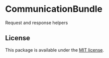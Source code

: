<!--
DO NOT EDIT THIS FILE!
-->

# CommunicationBundle

Request and response helpers

## License

This package is available under the [MIT license](LICENSE).
